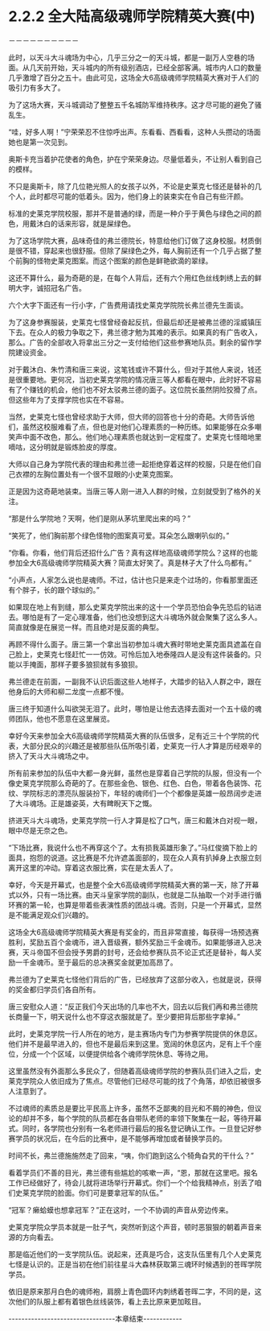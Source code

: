 # 2.2.2 全大陆高级魂师学院精英大赛(中)
－－－－－－－－－－

  此时，以天斗大斗魂场为中心，几乎三分之一的天斗城，都是一副万人空巷的场面。从几天前开始，天斗城内的所有级别酒店，已经全部客满。城市内人口的数量几乎激增了百分之五十。由此可见，这场全大6高级魂师学院精英大赛对于人们的吸引力有多大了。

  为了这场大赛，天斗城调动了整整五千名城防军维持秩序。这才尽可能的避免了骚乱生。

  “哇，好多人啊！”宁荣荣忍不住惊呼出声。东看看、西看看，这种人头攒动的场面她也是第一次见到。

  奥斯卡充当着护花使者的角色，护在宁荣荣身边。尽量低着头，不让别人看到自己的模样。

  不只是奥斯卡，除了几位艳光照人的女孩子以外，不论是史莱克七怪还是替补的几个人，此时都尽可能的低着头。因为，他们身上的装束实在令自己有些汗颜。

  标准的史莱克学院校服，那并不是普通的绿，而是一种介乎于黄色与绿色之间的颜色，用戴沐白的话来形容，就是屎绿色。

  为了这场学院大赛，品味奇佳的弗兰德院长，特意给他们订做了这身校服。材质倒是很不错，穿起来也很舒服。但除了屎绿色之外，每人胸前还有一个几乎占据了整个前胸的怪物史莱克图案。而这个图案的颜色是鲜艳欲滴的翠绿。

  这还不算什么，最为奇葩的是，在每个人背后，还有六个用红色丝线刺绣上去的鲜明大字，诚招冠名广告。

  六个大字下面还有一行小字，广告费用请找史莱克学院院长弗兰德先生面谈。

  为了这身参赛服装，史莱克七怪曾经奋起反抗，但最后却还是被弗兰德的淫威镇压下去。在众人的极力争取之下，弗兰德才勉为其难的表示。如果真的有广告收入，那么。广告的全部收入将拿出三分之一支付给他们这些参赛地队员。剩余的留作学院建设资金。

  对于戴沐白、朱竹清和唐三来说，这笔钱或许不算什么，但对于其他人来说，钱还是很重要地。更何况，当初史莱克学院的情况唐三等人都看在眼中，此时好不容易有了个赚钱的机会，他们也不好太驳弗兰德的面子。这位院长虽然阴险狡猾了点。但这些年为了支撑学院也实在不容易。

  当然，史莱克七怪也曾经求助于大师，但大师的回答也十分的奇葩。大师告诉他们，虽然这校服难看了点，但也是对他们心理素质的一种历练。如果能够在众多嘲笑声中面不改色，那么。他们地心理素质也就达到一定程度了。史莱克七怪暗地里嘀咕，这分明就是锻炼脸皮的厚度。

  大师以自己身为学院代表的理由和弗兰德一起拒绝穿着这样的校服，只是在他们自己衣襟的左胸位置处有一个很不显眼的小史莱克图案。

  正是因为这奇葩地装束。当唐三等人刚一进入人群的时候，立刻就受到了格外的关注。

  “那是什么学院地？天啊，他们是刚从茅坑里爬出来的吗？”  

  “笑死了，他们胸前那个绿色怪物的图案真可爱。耳朵怎么跟喇叭似的。”  

  “你看。你看，他们背后还招什么广告？真有这样地高级魂师学院么？这样的也能参加全大6高级魂师学院精英大赛？简直太好笑了。真是林子大了什么鸟都有。”

  “小声点，人家怎么说也是魂师。不过，估计也只是来走个过场的，你看那里面还有个胖子，长的跟个球似的。”

  如果现在地上有到缝，那么史莱克学院出来的这十一个学员恐怕会争先恐后的钻进去。哪怕是有了一定心理准备，他们也没想到这大斗魂场外就会聚集了这么多人。简直就像是在展览一样。而且绝对是反面的典型。

  再顾不得什么面子。唐三第一个拿出当初参加斗魂大赛时带地史莱克面具遮盖在自己脸上，史莱克七怪赶忙一一仿效。可怜后加入地泰隆四人是没有这件装备的。只能以手掩面，那样子要多狼狈就有多狼狈。

  弗兰德走在前面，一副我不认识后面这些人地样子，大踏步的钻入人群之中，跟在他身后的大师和柳二龙度一点都不慢。

  唐三终于知道什么叫欲哭无泪了。此时，哪怕是让他去选择去面对一个五十级的魂师团队，他也不愿意在这里展览。

  幸好今天来参加全大6高级魂师学院精英大赛的队伍很多，足有近三十个学院的代表，大部分民众的兴趣还是被那些队伍所吸引着，史莱克一行人才算是历经艰辛的挤入了天斗大斗魂场之中。

  所有前来参加的队伍中大都一身光鲜，虽然也是穿着自己学院的队服，但没有一个像史莱克学院那么奇葩的了。在那些金色、银色、红色、白色，带着各色装饰、花纹、学院标志的漂亮队服装扮下，年轻的魂师们一个个都像是英雄一般昂阔步走进了大斗魂场。正是雄姿英，大有睥睨天下之慨。

  挤进天斗大斗魂场，史莱克学院一行人才算是松了口气，唐三和戴沐白对视一眼，眼中尽是无奈之色。

  “下场比赛，我说什么也不再穿这个了。太有损我英雄形象了。”马红俊摘下脸上的面具，抱怨的说道。这比赛是不允许遮盖面部的，现在众人真有扒掉身上衣服立刻离开这里的冲动。穿着这衣服比赛，实在是太丢人了。

  幸好，今天是开幕式，也是整个全大6高级魂师学院精英大赛的第一天，除了开幕式以外，只有一场比赛。由天斗皇家学院的副队，也就是二队抽取一个对手进行循环赛的第一轮，也算是带着些表演性质的团战斗魂。否则，只是一个开幕式，显然是不能满足观众们兴趣的。

  这场全大6高级魂师学院精英大赛是有奖金的，而且非常直接，每获得一场预选赛胜利，奖励五百个金魂币，进入晋级赛，额外奖励三千金魂币。如果能够进入总决赛，天斗帝国不但会授予男爵的封号，还会给参赛队员不论正式还是替补，每人奖励一千金魂币。至于最后的总决赛奖金就更加高昂了。

  弗兰德为了史莱克七怪他们背后的广告，已经放弃了这部分收入，也就是说，获得的奖金都归学员们各自所有。

   唐三安慰众人道：“反正我们今天出场的几率也不大，回去以后我们再和弗兰德院长商量一下，明天说什么也不穿这衣服就是了。至少要把背后那些字拿掉。”

   此时，史莱克学院一行人所在的地方，是主赛场内专门为参赛学院提供的休息区。他们并不是最早进入的，但也不是最后来到这里。宽阔的休息区内，足有上千个座位，分成一个个区域，以便提供给各个魂师学院休息、等待之用。

  这里虽然没有外面那么多民众了，但随着高级魂师学院的参赛队员们进入之后，史莱克学院众人依旧成为了焦点。尽管他们已经尽可能的找了个角落，却依旧被很多人注意到了。

   不过魂师的素质总是要比平民高上许多，虽然不乏鄙夷的目光和不屑的神色，但议论的却并不多，每个学院的队员都在各自带队老师的率领下聚集在一起，等待开幕式。同时，各学院也分别有一名老师进行最后的报名登记确认工作。一旦登记好参赛学员的状况后，在今后的比赛中，是不能够再增加或者替换学员的。

  时间不长，弗兰德施施然走了回来，“咦，你们跑到这么个犄角旮旯的干什么？”

  看着学员们不善的目光，弗兰德有些尴尬的咳嗽一声，“恩，那就在这里吧。报名工作已经做好了，待会儿就将进场举行开幕式。你们一个个给我精神点，别丢了咱们史莱克学院的脸面。你们可是要拿冠军的队伍。”

  “冠军？癞蛤蟆也想拿冠军？”正在这时，一个不协调的声音从旁边传来。

  史莱克学院众学员本就是一肚子气，突然听到这个声音，顿时恶狠狠的朝着声音来源的方向看去。

  那是临近他们的一支学院队伍。说起来，还真是巧合，这支队伍里有几个人史莱克七怪是认识的。正是当初在他们前往星斗大森林获取第三魂环时候遇到的苍晖学院学员。

  依旧是原来那月白色的魂师袍，肩膀上青色圆环内刺绣着苍晖二字，不同的是，这次他们的队服上都有着银色丝线装饰，看上去比原来更加眩目。


---------------------------------本章结束------------
